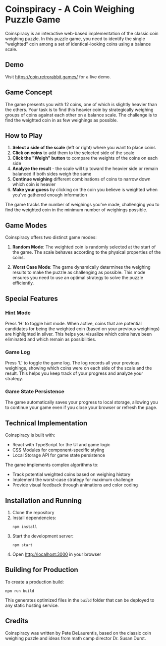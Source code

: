 # Coinspiracy - A Coin Weighing Puzzle Game

Coinspiracy is an interactive web-based implementation of the classic coin weighing puzzle. In this puzzle game, you need to identify the single "weighted" coin among a set of identical-looking coins using a balance scale.

## Demo

Visit https://coin.retrorabbit.games/ for a live demo.

## Game Concept

The game presents you with 12 coins, one of which is slightly heavier than the others. Your task is to find this heavier coin by strategically weighing groups of coins against each other on a balance scale. The challenge is to find the weighted coin in as few weighings as possible.

## How to Play

1. **Select a side of the scale** (left or right) where you want to place coins
2. **Click on coins** to add them to the selected side of the scale
3. **Click the "Weigh" button** to compare the weights of the coins on each side
4. **Analyze the result** - the scale will tip toward the heavier side or remain balanced if both sides weigh the same
5. **Continue weighing** different combinations of coins to narrow down which coin is heavier
6. **Make your guess** by clicking on the coin you believe is weighted when you've gathered enough information

The game tracks the number of weighings you've made, challenging you to find the weighted coin in the minimum number of weighings possible.

## Game Modes

Coinspiracy offers two distinct game modes:

1. **Random Mode**: The weighted coin is randomly selected at the start of the game. The scale behaves according to the physical properties of the coins.

2. **Worst Case Mode**: The game dynamically determines the weighing results to make the puzzle as challenging as possible. This mode ensures you need to use an optimal strategy to solve the puzzle efficiently.

## Special Features

### Hint Mode

Press 'H' to toggle hint mode. When active, coins that are potential candidates for being the weighted coin (based on your previous weighings) are highlighted in silver. This helps you visualize which coins have been eliminated and which remain as possibilities.

### Game Log

Press 'L' to toggle the game log. The log records all your previous weighings, showing which coins were on each side of the scale and the result. This helps you keep track of your progress and analyze your strategy.

### Game State Persistence

The game automatically saves your progress to local storage, allowing you to continue your game even if you close your browser or refresh the page.

## Technical Implementation

Coinspiracy is built with:
- React with TypeScript for the UI and game logic
- CSS Modules for component-specific styling
- Local Storage API for game state persistence

The game implements complex algorithms to:
- Track potential weighted coins based on weighing history
- Implement the worst-case strategy for maximum challenge
- Provide visual feedback through animations and color coding

## Installation and Running

1. Clone the repository
2. Install dependencies:
   ```
   npm install
   ```
3. Start the development server:
   ```
   npm start
   ```
4. Open [http://localhost:3000](http://localhost:3000) in your browser

## Building for Production

To create a production build:
```
npm run build
```

This generates optimized files in the `build` folder that can be deployed to any static hosting service.

## Credits

Coinspiracy was written by Pete DeLaurentis, based on the classic coin weighing puzzle and ideas from math camp director Dr. Susan Durst.
